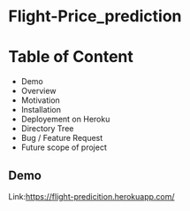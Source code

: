 # Flight-Price_prediction

# Table of Content

- Demo
- Overview
- Motivation
- Installation
- Deployement on Heroku
- Directory Tree
- Bug / Feature Request
- Future scope of project


## Demo
Link:https://flight-predicition.herokuapp.com/
